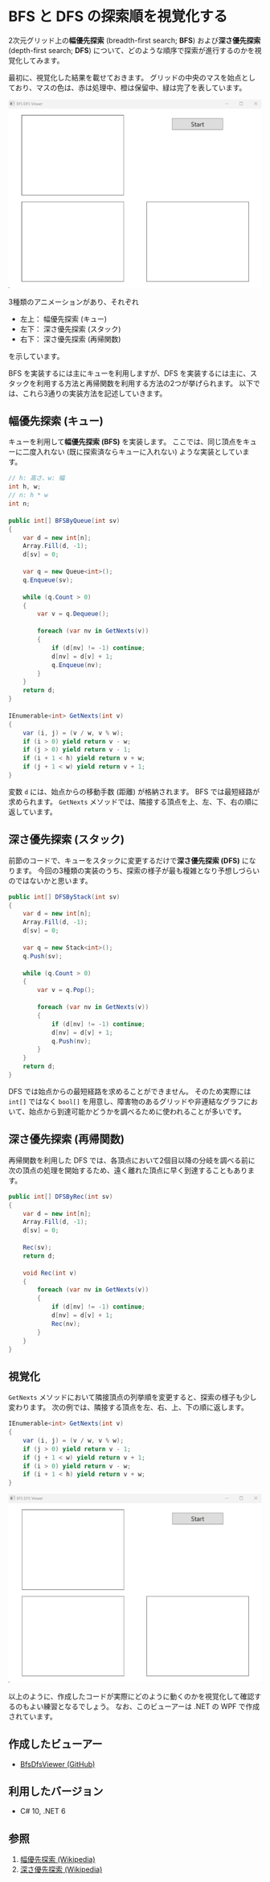 # BFS と DFS の探索順を視覚化する
2次元グリッド上の**幅優先探索** (breadth-first search; **BFS**) および**深さ優先探索** (depth-first search; **DFS**) について、どのような順序で探索が進行するのかを視覚化してみます。

最初に、視覚化した結果を載せておきます。
グリッドの中央のマスを始点としており、マスの色は、赤は処理中、橙は保留中、緑は完了を表しています。

![](https://github.com/sakapon/Tools-2024/blob/main/Images/BfsDfs/BfsDfsViewer-1.0.3-Rotation.gif)

3種類のアニメーションがあり、それぞれ

- 左上： 幅優先探索 (キュー)
- 左下： 深さ優先探索 (スタック)
- 右下： 深さ優先探索 (再帰関数)

を示しています。

BFS を実装するには主にキューを利用しますが、DFS を実装するには主に、スタックを利用する方法と再帰関数を利用する方法の2つが挙げられます。
以下では、これら3通りの実装方法を記述していきます。

## 幅優先探索 (キュー)
キューを利用して**幅優先探索 (BFS)** を実装します。
ここでは、同じ頂点をキューに二度入れない (既に探索済ならキューに入れない) ような実装としています。

```csharp
// h: 高さ、w: 幅
int h, w;
// n: h * w
int n;

public int[] BFSByQueue(int sv)
{
	var d = new int[n];
	Array.Fill(d, -1);
	d[sv] = 0;

	var q = new Queue<int>();
	q.Enqueue(sv);

	while (q.Count > 0)
	{
		var v = q.Dequeue();

		foreach (var nv in GetNexts(v))
		{
			if (d[nv] != -1) continue;
			d[nv] = d[v] + 1;
			q.Enqueue(nv);
		}
	}
	return d;
}

IEnumerable<int> GetNexts(int v)
{
	var (i, j) = (v / w, v % w);
	if (i > 0) yield return v - w;
	if (j > 0) yield return v - 1;
	if (i + 1 < h) yield return v + w;
	if (j + 1 < w) yield return v + 1;
}
```

変数 `d` には、始点からの移動手数 (距離) が格納されます。
BFS では最短経路が求められます。
`GetNexts` メソッドでは、隣接する頂点を上、左、下、右の順に返しています。

## 深さ優先探索 (スタック)
前節のコードで、キューをスタックに変更するだけで**深さ優先探索 (DFS)** になります。
今回の3種類の実装のうち、探索の様子が最も複雑となり予想しづらいのではないかと思います。

```csharp
public int[] DFSByStack(int sv)
{
	var d = new int[n];
	Array.Fill(d, -1);
	d[sv] = 0;

	var q = new Stack<int>();
	q.Push(sv);

	while (q.Count > 0)
	{
		var v = q.Pop();

		foreach (var nv in GetNexts(v))
		{
			if (d[nv] != -1) continue;
			d[nv] = d[v] + 1;
			q.Push(nv);
		}
	}
	return d;
}
```

DFS では始点からの最短経路を求めることができません。
そのため実際には `int[]` ではなく `bool[]` を用意し、障害物のあるグリッドや非連結なグラフにおいて、始点から到達可能かどうかを調べるために使われることが多いです。

## 深さ優先探索 (再帰関数)
再帰関数を利用した DFS では、各頂点において2個目以降の分岐を調べる前に次の頂点の処理を開始するため、遠く離れた頂点に早く到達することもあります。

```csharp
public int[] DFSByRec(int sv)
{
	var d = new int[n];
	Array.Fill(d, -1);
	d[sv] = 0;

	Rec(sv);
	return d;

	void Rec(int v)
	{
		foreach (var nv in GetNexts(v))
		{
			if (d[nv] != -1) continue;
			d[nv] = d[v] + 1;
			Rec(nv);
		}
	}
}
```

## 視覚化
`GetNexts` メソッドにおいて隣接頂点の列挙順を変更すると、探索の様子も少し変わります。
次の例では、隣接する頂点を左、右、上、下の順に返します。

```csharp
IEnumerable<int> GetNexts(int v)
{
	var (i, j) = (v / w, v % w);
	if (j > 0) yield return v - 1;
	if (j + 1 < w) yield return v + 1;
	if (i > 0) yield return v - w;
	if (i + 1 < h) yield return v + w;
}
```

![](https://github.com/sakapon/Tools-2024/blob/main/Images/BfsDfs/BfsDfsViewer-1.0.3-Cross.gif)

以上のように、作成したコードが実際にどのように動くのかを視覚化して確認するのもよい練習となるでしょう。
なお、このビューアーは .NET の WPF で作成されています。

## 作成したビューアー
- [BfsDfsViewer (GitHub)](https://github.com/sakapon/Tools-2024/tree/main/BfsDfs)

## 利用したバージョン
- C# 10, .NET 6

## 参照
1. [幅優先探索 (Wikipedia)](https://ja.wikipedia.org/wiki/幅優先探索)
1. [深さ優先探索 (Wikipedia)](https://ja.wikipedia.org/wiki/深さ優先探索)
